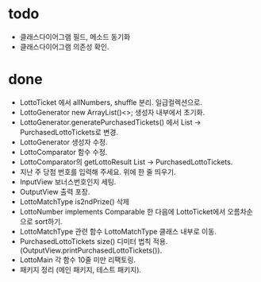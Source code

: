 # todo
- 클래스다이어그램 필드, 메소드 동기화
- 클래스다이어그램 의존성 확인.


# done
- LottoTicket 에서 allNumbers, shuffle 분리. 일급컬렉션으로.
- LottoGenerator new ArrayList()<>; 생성자 내부에서 초기화.
- LottoGenerator.generatePurchasedTickets() 에서 List<LottoTicket> -> PurchasedLottoTickets로 변경.
- LottoGenerator 생성자 수정.
- LottoComparator 함수 수정.
- LottoComparator의 getLottoResult List<LottoTicket> -> PurchasedLottoTickets.
- 지난 주 당첨 번호를 입력해 주세요. 위에 한 줄 띄우기.
- InputView 보너스번호인지 세팅.
- OutputView 출력 포장.
- LottoMatchType is2ndPrize() 삭제
- LottoNumber implements Comparable 한 다음에 LottoTicket에서 오름차순으로 sort하기.
- LottoMatchType 관련 함수 LottoMatchType 클래스 내부로 이동.
- PurchasedLottoTickets size() 디미터 법칙 적용. (OutputView.printPurchasedLottoTickets()).
- LottoMain 각 함수 10줄 미만 리팩토링.
- 패키지 정리 (메인 패키지, 테스트 패키지).